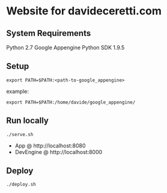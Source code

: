 # Website for davideceretti.com

## System Requirements

Python 2.7
Google Appengine Python SDK 1.9.5

## Setup

    export PATH=$PATH:<path-to-google_appengine>

example:

    export PATH=$PATH:/home/davide/google_appengine/

## Run locally

    ./serve.sh

* App @ http://localhost:8080
* DevEngine @ http://localhost:8000

## Deploy

    ./deploy.sh
